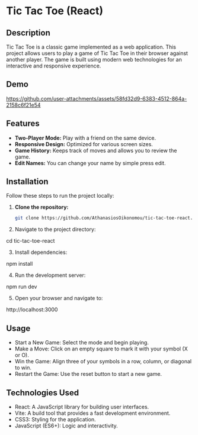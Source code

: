 # Tic Tac Toe (React)

## Description

Tic Tac Toe is a classic game implemented as a web application. This project allows users to play a game of Tic Tac Toe in their browser against another player. The game is built using modern web technologies for an interactive and responsive experience.

## Demo


https://github.com/user-attachments/assets/58fd32d9-6383-4512-864a-2158c6f21e54


## Features

- **Two-Player Mode:** Play with a friend on the same device.
- **Responsive Design:** Optimized for various screen sizes.
- **Game History:** Keeps track of moves and allows you to review the game.
- **Edit Names:** You can change your name by simple press edit.

## Installation

Follow these steps to run the project locally:

1. **Clone the repository:**
   ```bash
   git clone https://github.com/AthanasiosOikonomou/tic-tac-toe-react.git

2. Navigate to the project directory:

cd tic-tac-toe-react

3. Install dependencies:

npm install

4. Run the development server:

npm run dev

5. Open your browser and navigate to:

http://localhost:3000

## Usage

- Start a New Game: Select the mode and begin playing.
- Make a Move: Click on an empty square to mark it with your symbol (X or O).
- Win the Game: Align three of your symbols in a row, column, or diagonal to win.
- Restart the Game: Use the reset button to start a new game.

## Technologies Used

- React: A JavaScript library for building user interfaces.
- Vite: A build tool that provides a fast development environment.
- CSS3: Styling for the application.
- JavaScript (ES6+): Logic and interactivity.
